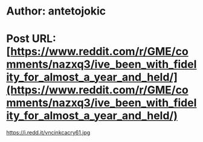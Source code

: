# Author: antetojokic
# Post URL: [https://www.reddit.com/r/GME/comments/nazxq3/ive_been_with_fidelity_for_almost_a_year_and_held/](https://www.reddit.com/r/GME/comments/nazxq3/ive_been_with_fidelity_for_almost_a_year_and_held/)


https://i.redd.it/vncinkcacry61.jpg